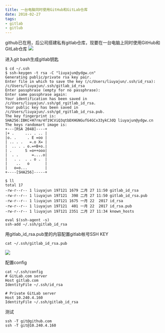 ```yaml
---
title: 一台电脑同时使用GitHub和GitLab仓库
date: 2018-02-27
tags:
- gitlab
- gitlub
---
```


github已在用，后公司搭建私有gitlab仓库，现要在一台电脑上同时使用GitHub和GitLab仓库
![](http://p2c0rtsgc.bkt.clouddn.com/0227_gitlab_01.png)

<!-- more -->
进入git bash生成gitlab钥匙
```
$ cd ~/.ssh
$ ssh-keygen -t rsa -C "liuyajun@ydgw.cn"
Generating public/private rsa key pair.
Enter file in which to save the key (/c/Users/liuyajun/.ssh/id_rsa): /c/Users/liuyajun/.ssh/gitlab_id_rsa
Enter passphrase (empty for no passphrase):
Enter same passphrase again:
Your identification has been saved in /c/Users/liuyajun/.ssh/gd_rgitlab_id_rsa.
Your public key has been saved in /c/Users/liuyajun/.ssh/gd_rgitlab_id_rsa.pub.
The key fingerprint is:
SHA256:IBKC+H7rm/4f19CViQ3qtbDXHGNGufG4GCx33ykCJdQ liuyajun@ydgw.cn
The keys randomart image is:
+---[RSA 2048]----+
|+ .     ... . .. |
|o. .     . E =oo |
| .. . .   =.o X= |
|  .. . . o.=+B+o.|
| .      S =o++ooo|
|  . .      =....o|
|   . .  . . o .  |
|    ..   o       |
|   o=o...        |
+----[SHA256]-----+

$ ll
total 17
-rw-r--r-- 1 liuyajun 197121 1679 二月 27 11:50 gitlab_id_rsa
-rw-r--r-- 1 liuyajun 197121  398 二月 27 11:50 gitlab_id_rsa.pub
-rw-r--r-- 1 liuyajun 197121 1675 一月 22  2017 id_rsa
-rw-r--r-- 1 liuyajun 197121  401 一月 22  2017 id_rsa.pub
-rw-r--r-- 1 liuyajun 197121 2351 二月 27 11:34 known_hosts

eval $(ssh-agent -s)
ssh-add ~/.ssh/gitlab_id_rsa
```

用gitlab_id_rsa.pub里的内容配置gitlab帐号SSH KEY
```
cat ~/.ssh/gitlab_id_rsa.pub
```

![](http://p2c0rtsgc.bkt.clouddn.com/0227_gitlab_02.png)

配置config
```
cat ~/.ssh/config
# GitLab.com server
Host gitlab.com
IdentityFile ~/.ssh/id_rsa

# Private GitLab server
Host 10.240.4.160
IdentityFile ~/.ssh/gitlab_id_rsa
```

测试
```
ssh -T git@github.com
ssh -T git@10.240.4.160
```